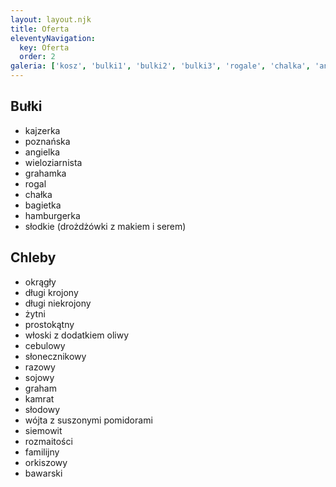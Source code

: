 ```yaml
---
layout: layout.njk
title: Oferta
eleventyNavigation:
  key: Oferta
  order: 2
galeria: ['kosz', 'bulki1', 'bulki2', 'bulki3', 'rogale', 'chalka', 'angielka', 'chleb', 'chleb-okragly', 'chleb-krojony', 'chleb-z-sezamem', 'chleb-z-platkami-owsianymi']
---
```


## Bułki

- kajzerka
- poznańska
- angielka
- wieloziarnista
- grahamka
- rogal
- chałka
- bagietka
- hamburgerka
- słodkie (drożdżówki z makiem i serem)

## Chleby

- okrągły
- długi krojony
- długi niekrojony
- żytni
- prostokątny
- włoski z dodatkiem oliwy
- cebulowy
- słonecznikowy
- razowy
- sojowy
- graham
- kamrat
- słodowy
- wójta z suszonymi pomidorami
- siemowit
- rozmaitości
- familijny
- orkiszowy
- bawarski